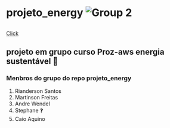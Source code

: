 # projeto_energy ![Group 2](https://github.com/caioaquino29/projeto_energy/assets/115197086/2807e037-4cf2-40a9-8ab4-92d9a53605cd)
##
<a href="![primeiro_site 1_1](https://github.com/caioaquino29/projeto_energy/assets/115197086/c68391dc-98a7-4d0f-aa4a-5fd9cb4fa8d1)
">Click </a>
## projeto em grupo curso Proz-aws energia sustentável 🚀

### Menbros do grupo do repo projeto_energy
1. Rianderson Santos 
2. Martinson Freitas
3. Andre Wendel
4. Stephane ❓
5. Caio Aquino
   
